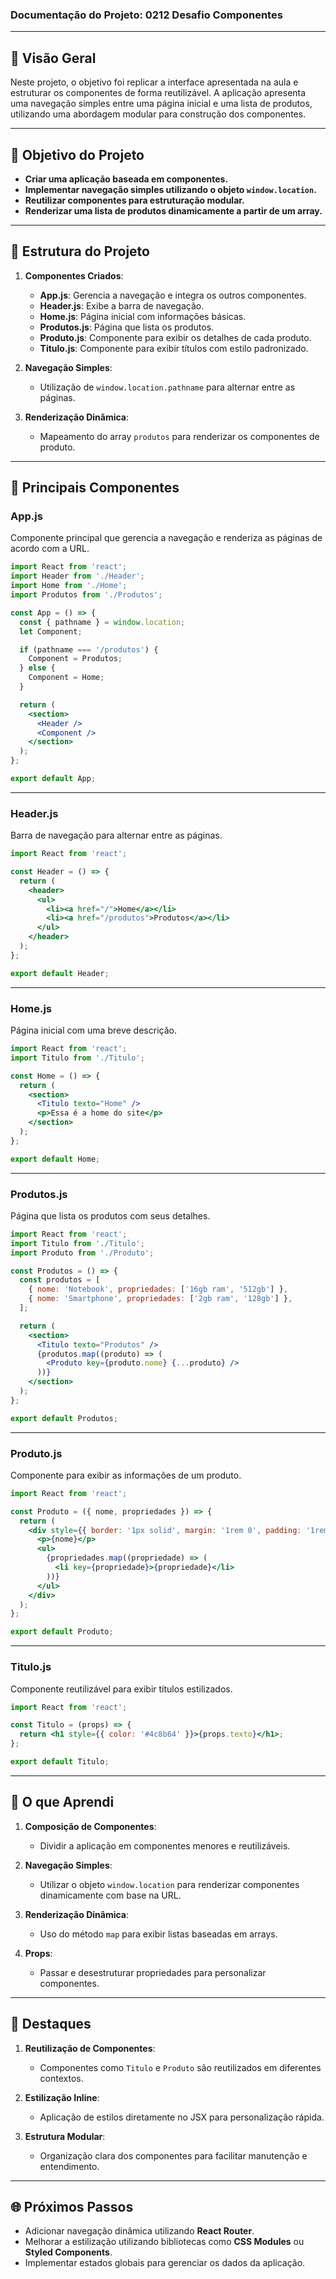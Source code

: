 ### Documentação do Projeto: **0212 Desafio Componentes**

---

## 📖 Visão Geral

Neste projeto, o objetivo foi replicar a interface apresentada na aula e estruturar os componentes de forma reutilizável. A aplicação apresenta uma navegação simples entre uma página inicial e uma lista de produtos, utilizando uma abordagem modular para construção dos componentes.

---

## 🎯 Objetivo do Projeto

- **Criar uma aplicação baseada em componentes.**
- **Implementar navegação simples utilizando o objeto `window.location`.**
- **Reutilizar componentes para estruturação modular.**
- **Renderizar uma lista de produtos dinamicamente a partir de um array.**

---

## 📄 Estrutura do Projeto

1. **Componentes Criados**:
   - **App.js**: Gerencia a navegação e integra os outros componentes.
   - **Header.js**: Exibe a barra de navegação.
   - **Home.js**: Página inicial com informações básicas.
   - **Produtos.js**: Página que lista os produtos.
   - **Produto.js**: Componente para exibir os detalhes de cada produto.
   - **Titulo.js**: Componente para exibir títulos com estilo padronizado.

2. **Navegação Simples**:
   - Utilização de `window.location.pathname` para alternar entre as páginas.

3. **Renderização Dinâmica**:
   - Mapeamento do array `produtos` para renderizar os componentes de produto.

---

## 🔧 Principais Componentes

### **App.js**
Componente principal que gerencia a navegação e renderiza as páginas de acordo com a URL.

```jsx
import React from 'react';
import Header from './Header';
import Home from './Home';
import Produtos from './Produtos';

const App = () => {
  const { pathname } = window.location;
  let Component;

  if (pathname === '/produtos') {
    Component = Produtos;
  } else {
    Component = Home;
  }

  return (
    <section>
      <Header />
      <Component />
    </section>
  );
};

export default App;
```

---

### **Header.js**
Barra de navegação para alternar entre as páginas.

```jsx
import React from 'react';

const Header = () => {
  return (
    <header>
      <ul>
        <li><a href="/">Home</a></li>
        <li><a href="/produtos">Produtos</a></li>
      </ul>
    </header>
  );
};

export default Header;
```

---

### **Home.js**
Página inicial com uma breve descrição.

```jsx
import React from 'react';
import Titulo from './Titulo';

const Home = () => {
  return (
    <section>
      <Titulo texto="Home" />
      <p>Essa é a home do site</p>
    </section>
  );
};

export default Home;
```

---

### **Produtos.js**
Página que lista os produtos com seus detalhes.

```jsx
import React from 'react';
import Titulo from './Titulo';
import Produto from './Produto';

const Produtos = () => {
  const produtos = [
    { nome: 'Notebook', propriedades: ['16gb ram', '512gb'] },
    { nome: 'Smartphone', propriedades: ['2gb ram', '128gb'] },
  ];

  return (
    <section>
      <Titulo texto="Produtos" />
      {produtos.map((produto) => (
        <Produto key={produto.nome} {...produto} />
      ))}
    </section>
  );
};

export default Produtos;
```

---

### **Produto.js**
Componente para exibir as informações de um produto.

```jsx
import React from 'react';

const Produto = ({ nome, propriedades }) => {
  return (
    <div style={{ border: '1px solid', margin: '1rem 0', padding: '1rem' }}>
      <p>{nome}</p>
      <ul>
        {propriedades.map((propriedade) => (
          <li key={propriedade}>{propriedade}</li>
        ))}
      </ul>
    </div>
  );
};

export default Produto;
```

---

### **Titulo.js**
Componente reutilizável para exibir títulos estilizados.

```jsx
import React from 'react';

const Titulo = (props) => {
  return <h1 style={{ color: '#4c8b64' }}>{props.texto}</h1>;
};

export default Titulo;
```

---

## 🧠 O que Aprendi

1. **Composição de Componentes**:
   - Dividir a aplicação em componentes menores e reutilizáveis.

2. **Navegação Simples**:
   - Utilizar o objeto `window.location` para renderizar componentes dinamicamente com base na URL.

3. **Renderização Dinâmica**:
   - Uso do método `map` para exibir listas baseadas em arrays.

4. **Props**:
   - Passar e desestruturar propriedades para personalizar componentes.

---

## 🌟 Destaques

1. **Reutilização de Componentes**:
   - Componentes como `Titulo` e `Produto` são reutilizados em diferentes contextos.

2. **Estilização Inline**:
   - Aplicação de estilos diretamente no JSX para personalização rápida.

3. **Estrutura Modular**:
   - Organização clara dos componentes para facilitar manutenção e entendimento.

---

## 🌐 Próximos Passos

- Adicionar navegação dinâmica utilizando **React Router**.
- Melhorar a estilização utilizando bibliotecas como **CSS Modules** ou **Styled Components**.
- Implementar estados globais para gerenciar os dados da aplicação.